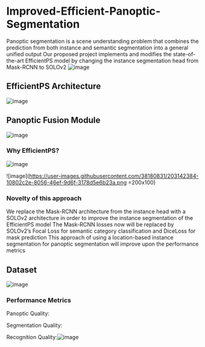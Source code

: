# Improved-Efficient-Panoptic-Segmentation

Panoptic segmentation is a scene understanding problem that combines the prediction from both instance and semantic segmentation into a general unified output
Our proposed project implements and modifies the state-of-the-art EfficientPS model by changing the instance segmentation head from Mask-RCNN to SOLOv2
![image](https://user-images.githubusercontent.com/38180831/203141810-3c0e51b8-7a79-46ff-b0de-532efb184231.png)

## EfficientPS Architecture

![image](https://user-images.githubusercontent.com/38180831/203141883-79fd1093-eb06-4be8-8ddc-b9c8e63a911e.png)

## Panoptic Fusion Module

![image](https://user-images.githubusercontent.com/38180831/203141954-b923bc2c-88ed-427a-87af-8549646bf600.png)

### Why EfficientPS?

![image](https://user-images.githubusercontent.com/38180831/203142358-5586e8e2-6d2c-4f97-ae28-04e47eba6247.png)

![image](https://user-images.githubusercontent.com/38180831/203142384-10802c2e-8056-46ef-9d6f-3178d5e6b23a.png =200x100)

### Novelty of this approach

We replace the Mask-RCNN architecture from the instance head with a SOLOv2 architecture in order to improve the instance segmentation of the EfficientPS model
The Mask-RCNN losses now will be replaced by SOLOv2’s Focal Loss for semantic category classification and DiceLoss for mask prediction
This approach of using a location-based instance segmentation for panoptic segmentation will improve upon the performance metrics

## Dataset 

![image](https://user-images.githubusercontent.com/38180831/203142596-a41e1ffe-8763-4370-8f61-695053aa1a77.png)

### Performance Metrics


Panoptic Quality:


Segmentation Quality:


Recognition Quality:![image](https://user-images.githubusercontent.com/38180831/203142711-e4276897-70be-4a99-a9ba-8b5e68ea5871.png)
